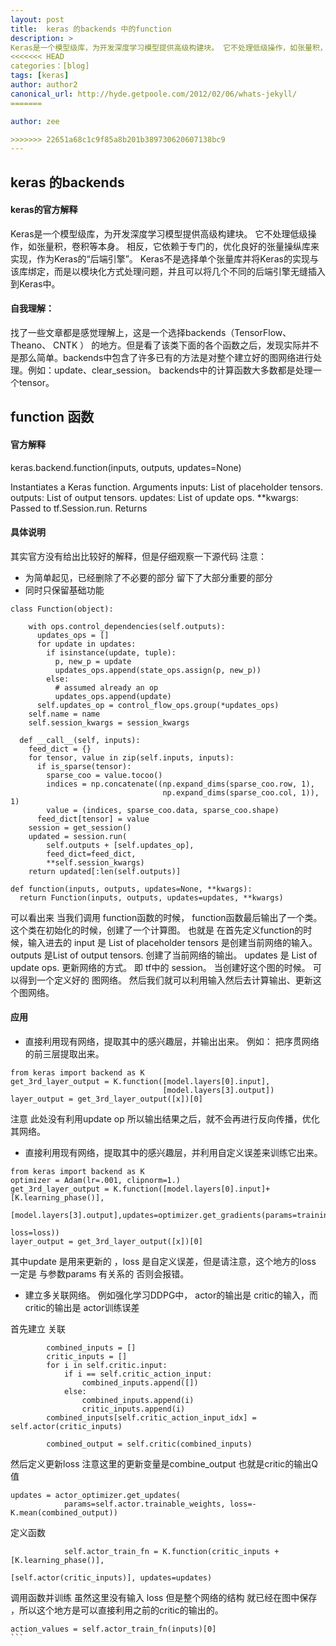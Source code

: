 ```yaml
---
layout: post
title:  keras 的backends 中的function 
description: >
Keras是一个模型级库，为开发深度学习模型提供高级构建块。 它不处理低级操作，如张量积，卷积等本身。 相反，它依赖于专门的，优化良好的张量操纵库来实现，作为Keras的“后端引擎”。 Keras不是选择单个张量库并将Keras的实现与该库绑定，而是以模块化方式处理问题，并且可以将几个不同的后端引擎无缝插入到Keras中。
<<<<<<< HEAD
categories：[blog]
tags: [keras]
author: author2
canonical_url: http://hyde.getpoole.com/2012/02/06/whats-jekyll/
=======

author: zee

>>>>>>> 22651a68c1c9f85a8b201b389730620607138bc9
---
```

## keras 的backends

#### keras的官方解释
Keras是一个模型级库，为开发深度学习模型提供高级构建块。 它不处理低级操作，如张量积，卷积等本身。 相反，它依赖于专门的，优化良好的张量操纵库来实现，作为Keras的“后端引擎”。 Keras不是选择单个张量库并将Keras的实现与该库绑定，而是以模块化方式处理问题，并且可以将几个不同的后端引擎无缝插入到Keras中。
#### 自我理解：
找了一些文章都是感觉理解上，这是一个选择backends（TensorFlow、 Theano、 CNTK ） 的地方。但是看了该类下面的各个函数之后，发现实际并不是那么简单。backends中包含了许多已有的方法是对整个建立好的图网络进行处理。例如：update、clear_session。 
backends中的计算函数大多数都是处理一个tensor。
## function 函数
#### 官方解释
keras.backend.function(inputs, outputs, updates=None)

Instantiates a Keras function.
Arguments
inputs: List of placeholder tensors.
outputs: List of output tensors.
updates: List of update ops.
**kwargs: Passed to tf.Session.run.
Returns
#### 具体说明
其实官方没有给出比较好的解释，但是仔细观察一下源代码
注意：
+ 为简单起见，已经删除了不必要的部分 留下了大部分重要的部分
+ 同时只保留基础功能

```
class Function(object):

    with ops.control_dependencies(self.outputs):
      updates_ops = []
      for update in updates:
        if isinstance(update, tuple):
          p, new_p = update
          updates_ops.append(state_ops.assign(p, new_p))
        else:
          # assumed already an op
          updates_ops.append(update)
      self.updates_op = control_flow_ops.group(*updates_ops)
    self.name = name
    self.session_kwargs = session_kwargs

  def __call__(self, inputs):
    feed_dict = {}
    for tensor, value in zip(self.inputs, inputs):
      if is_sparse(tensor):
        sparse_coo = value.tocoo()
        indices = np.concatenate((np.expand_dims(sparse_coo.row, 1),
                                  np.expand_dims(sparse_coo.col, 1)), 1)
        value = (indices, sparse_coo.data, sparse_coo.shape)
      feed_dict[tensor] = value
    session = get_session()
    updated = session.run(
        self.outputs + [self.updates_op],
        feed_dict=feed_dict,
        **self.session_kwargs)
    return updated[:len(self.outputs)]

def function(inputs, outputs, updates=None, **kwargs):
  return Function(inputs, outputs, updates=updates, **kwargs)
```
可以看出来 当我们调用 function函数的时候， function函数最后输出了一个类。这个类在初始化的时候，创建了一个计算图。
也就是 在首先定义function的时候，输入进去的
input 是 List of placeholder tensors 是创建当前网络的输入。
outputs 是List of output tensors. 创建了当前网络的输出。
updates 是 List of update ops.  更新网络的方式。 即 tf中的 session。
当创建好这个图的时候。 可以得到一个定义好的 图网络。
然后我们就可以利用输入然后去计算输出、更新这个图网络。

#### 应用
+ 直接利用现有网络，提取其中的感兴趣层，并输出出来。
例如： 把序贯网络的前三层提取出来。
```
from keras import backend as K
get_3rd_layer_output = K.function([model.layers[0].input],
                                  [model.layers[3].output])
layer_output = get_3rd_layer_output([x])[0]
```
注意 此处没有利用update op 所以输出结果之后，就不会再进行反向传播，优化其网络。
+ 直接利用现有网络，提取其中的感兴趣层，并利用自定义误差来训练它出来。
```
from keras import backend as K
optimizer = Adam(lr=.001, clipnorm=1.)
get_3rd_layer_output = K.function([model.layers[0].input]+ [K.learning_phase()],
                              [model.layers[3].output],updates=optimizer.get_gradients(params=training,
                                                                  loss=loss))
layer_output = get_3rd_layer_output([x])[0]
```
其中update 是用来更新的 ，loss 是自定义误差，但是请注意，这个地方的loss 一定是 与参数params 有关系的 否则会报错。

+ 建立多关联网络。
例如强化学习DDPG中， actor的输出是 critic的输入，而critic的输出是 actor训练误差

首先建立 关联
```
        combined_inputs = []
        critic_inputs = []
        for i in self.critic.input:
            if i == self.critic_action_input:
                combined_inputs.append([])
            else:
                combined_inputs.append(i)
                critic_inputs.append(i)
        combined_inputs[self.critic_action_input_idx] = self.actor(critic_inputs)

        combined_output = self.critic(combined_inputs)
```
然后定义更新loss  注意这里的更新变量是combine_output 也就是critic的输出Q值 
```
updates = actor_optimizer.get_updates(
            params=self.actor.trainable_weights, loss=-K.mean(combined_output))
```
定义函数
```
            self.actor_train_fn = K.function(critic_inputs + [K.learning_phase()],
                                             [self.actor(critic_inputs)], updates=updates)
```
调用函数并训练
虽然这里没有输入 loss  但是整个网络的结构 就已经在图中保存 ，所以这个地方是可以直接利用之前的critic的输出的。

```
action_values = self.actor_train_fn(inputs)[0]
​```
```
